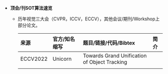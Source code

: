 * **顶会/刊SOT算法速览**
  * 历年视觉三大会（CVPR，ICCV，ECCV），其他会议/期刊/Workshop上部分论文。

    | **来源**              | **官方/知名缩写**     | **题目/链接/代码/Bibtex**    | **简介**    |
    |:-----------           |:----------------|:----------------|:----------------|
    | ECCV2022| Unicorn | Towards Grand Unification of Object Tracking |
    | | | |
